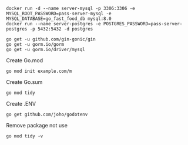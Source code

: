 ```
docker run -d --name server-mysql -p 3306:3306 -e MYSQL_ROOT_PASSWORD=pass-server-mysql -e MYSQL_DATABASE=go_fast_food_db mysql:8.0
docker run --name server-postgres -e POSTGRES_PASSWORD=pass-server-postgres -p 5432:5432 -d postgres
```

```
go get -u github.com/gin-gonic/gin
go get -u gorm.io/gorm
go get -u gorm.io/driver/mysql
```

Create Go.mod
```
go mod init example.com/m
```

Create Go.sum
```
go mod tidy
```

Create .ENV
```
go get github.com/joho/godotenv
```

Remove package not use
```
go mod tidy -v
```